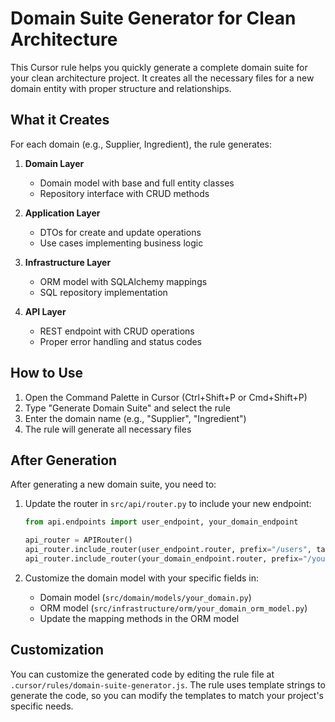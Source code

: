 # Domain Suite Generator for Clean Architecture

This Cursor rule helps you quickly generate a complete domain suite for your clean architecture project. It creates all the necessary files for a new domain entity with proper structure and relationships.

## What it Creates

For each domain (e.g., Supplier, Ingredient), the rule generates:

1. **Domain Layer**
   - Domain model with base and full entity classes
   - Repository interface with CRUD methods

2. **Application Layer**
   - DTOs for create and update operations
   - Use cases implementing business logic

3. **Infrastructure Layer**
   - ORM model with SQLAlchemy mappings
   - SQL repository implementation

4. **API Layer**
   - REST endpoint with CRUD operations
   - Proper error handling and status codes

## How to Use

1. Open the Command Palette in Cursor (Ctrl+Shift+P or Cmd+Shift+P)
2. Type "Generate Domain Suite" and select the rule
3. Enter the domain name (e.g., "Supplier", "Ingredient")
4. The rule will generate all necessary files

## After Generation

After generating a new domain suite, you need to:

1. Update the router in `src/api/router.py` to include your new endpoint:
   ```python
   from api.endpoints import user_endpoint, your_domain_endpoint
   
   api_router = APIRouter()
   api_router.include_router(user_endpoint.router, prefix="/users", tags=["users"])
   api_router.include_router(your_domain_endpoint.router, prefix="/your_domains", tags=["your_domains"])
   ```

2. Customize the domain model with your specific fields in:
   - Domain model (`src/domain/models/your_domain.py`)
   - ORM model (`src/infrastructure/orm/your_domain_orm_model.py`)
   - Update the mapping methods in the ORM model

## Customization

You can customize the generated code by editing the rule file at `.cursor/rules/domain-suite-generator.js`. The rule uses template strings to generate the code, so you can modify the templates to match your project's specific needs. 